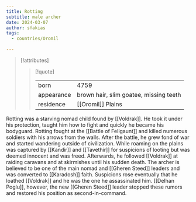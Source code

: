 ```yaml
---
title: Rotting
subtitle: male archer
date: 2024-03-07
author: sfakias
tags:
  - countries/Oromil

---
```

> [!attributes]
> 
> > [!quote]
> >
> > | | |
> > | --- | --- |
> > | born | 4759 |
> > | appearance | brown hair, slim goatee, missing teeth |
> > | residence | [[Oromil]] Plains |

Rotting was a starving nomad child found by [[Voldrak]]. He took it under his protection, taught him how to fight and quickly he became his bodyguard. Rotting fought at the [[Battle of Fellgaunt]] and killed numerous soldiers with his arrows from the walls. After the battle, he grew fond of war and started wandering outside of civilization. While roaming on the plains was captured by [[Kandir]] and [[Tavethir]] for suspicions of looting but was deemed innocent and was freed. Afterwards, he followed [[Voldrak]] at raiding caravans and at skirmishes until his sudden death. The archer is believed to be one of the main nomad and [[Gheren Steed]] leaders and was converted to [[Karadosh]] faith. Suspicions rose eventually that he loathed [[Voldrak]] and he was the one he assassinated him. [[Delhan Poglu]], however, the new [[Gheren Steed]] leader stopped these rumors and restored his position as second-in-command.